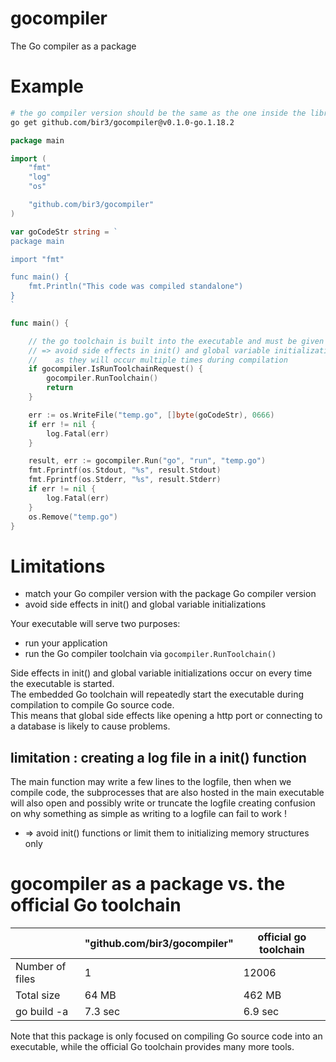 
# gocompiler

The Go compiler as a package



# Example

```bash
# the go compiler version should be the same as the one inside the library, e.g. 1.18.2 in this case
go get github.com/bir3/gocompiler@v0.1.0-go.1.18.2
```

```go
package main

import (
	"fmt"
	"log"
	"os"

	"github.com/bir3/gocompiler"
)

var goCodeStr string = `
package main

import "fmt"

func main() {
	fmt.Println("This code was compiled standalone")
}
`

func main() {

	// the go toolchain is built into the executable and must be given a chance to run
	// => avoid side effects in init() and global variable initialization
	//    as they will occur multiple times during compilation
	if gocompiler.IsRunToolchainRequest() {
		gocompiler.RunToolchain()
		return
	}

	err := os.WriteFile("temp.go", []byte(goCodeStr), 0666)
	if err != nil {
		log.Fatal(err)
	}

	result, err := gocompiler.Run("go", "run", "temp.go")
	fmt.Fprintf(os.Stdout, "%s", result.Stdout)
	fmt.Fprintf(os.Stderr, "%s", result.Stderr)
	if err != nil {
		log.Fatal(err)
	}
	os.Remove("temp.go")
}
```


# Limitations

- match your Go compiler version with the package Go compiler version
- avoid side effects in init() and global variable initializations

Your executable will serve two purposes: 
- run your application
- run the Go compiler toolchain via `gocompiler.RunToolchain()`

Side effects in init() and global variable initializations occur on every time the executable is started.  
The embedded Go toolchain will repeatedly start the executable during compilation to compile Go source code.  
This means that global side effects like opening a http port or connecting to a database is likely to cause problems.

## limitation : creating a log file in a init() function

The main function may write a few lines to the logfile, then when we compile code, the subprocesses
that are also hosted in the main executable will also open and possibly write or truncate the logfile
creating confusion on why something as simple as writing to a logfile can fail to work !

* => avoid init() functions or limit them to initializing memory structures only

# gocompiler as a package vs. the official Go toolchain

|                 | "github.com/bir3/gocompiler" | official go toolchain | 
| --------------  | ---------------------------- | ------- |
| Number of files | 1                            | 12006   |
| Total size      | 64 MB                        | 462 MB  |
| go build -a     | 7.3 sec                      | 6.9 sec |

Note that this package is only focused on compiling Go source code into an executable, while the official Go toolchain provides many more tools.